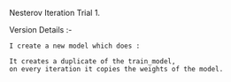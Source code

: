 Nesterov Iteration Trial 1.

Version Details :-

    I create a new model which does :
    
    It creates a duplicate of the train_model,
    on every iteration it copies the weights of the model.
